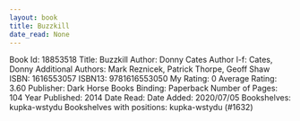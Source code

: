 ```yaml
---
layout: book
title: Buzzkill
date_read: None
---
```


Book Id: 18853518
Title: Buzzkill
Author: Donny Cates
Author l-f: Cates, Donny
Additional Authors: Mark Reznicek, Patrick Thorpe, Geoff Shaw
ISBN: 1616553057
ISBN13: 9781616553050
My Rating: 0
Average Rating: 3.60
Publisher: Dark Horse Books
Binding: Paperback
Number of Pages: 104
Year Published: 2014
Date Read: 
Date Added: 2020/07/05
Bookshelves: kupka-wstydu
Bookshelves with positions: kupka-wstydu (#1632)

